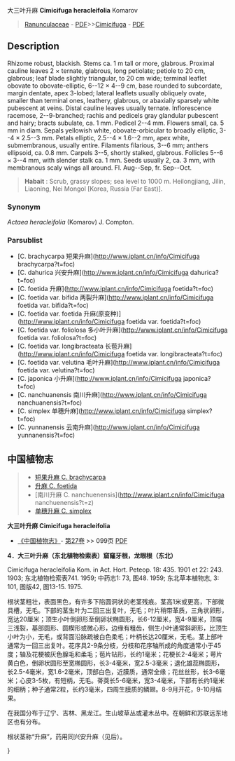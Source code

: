 大三叶升麻 **Cimicifuga heracleifolia** Komarov

> [Ranunculaceae](http://www.iplant.cn/info/Ranunculaceae?t=foc) - [PDF](http://www.iplant.cn/foc/pdf/Ranunculaceae.pdf)>>[Cimicifuga](http://www.iplant.cn/info/Cimicifuga?t=foc) - [PDF](http://www.iplant.cn/foc/pdf/Cimicifuga.pdf)

## Description

Rhizome robust, blackish. Stems ca. 1 m tall or more, glabrous. Proximal cauline leaves 2 × ternate, glabrous, long petiolate; petiole to 20 cm, glabrous; leaf blade slightly triangular, to 20 cm wide; terminal leaflet obovate to obovate-elliptic, 6--12 × 4--9 cm, base rounded to subcordate, margin dentate, apex 3-lobed; lateral leaflets usually obliquely ovate, smaller than terminal ones, leathery, glabrous, or abaxially sparsely white pubescent at veins. Distal cauline leaves usually ternate. Inflorescence racemose, 2--9-branched; rachis and pedicels gray glandular pubescent and hairy; bracts subulate, ca. 1 mm. Pedicel 2--4 mm. Flowers small, ca. 5 mm in diam. Sepals yellowish white, obovate-orbicular to broadly elliptic, 3--4 × 2.5--3 mm. Petals elliptic, 2.5--4 × 1.6--2 mm, apex white, submembranous, usually entire. Filaments filarious, 3--6 mm; anthers ellipsoid, ca. 0.8 mm. Carpels 3--5, shortly stalked, glabrous. Follicles 5--6 × 3--4 mm, with slender stalk ca. 1 mm. Seeds usually 2, ca. 3 mm, with membranous scaly wings all around. Fl. Aug--Sep, fr. Sep--Oct.


> **Habait** : 
> Scrub, grassy slopes; sea level to 1000 m. Heilongjiang, Jilin, Liaoning, Nei Mongol [Korea, Russia (Far East)].

### Synonym
*Actaea heracleifolia* (Komarov) J. Compton.

### Parsublist

* [C.  brachycarpa  短果升麻](http://www.iplant.cn/info/Cimicifuga brachycarpa?t=foc)
* [C.  dahurica  兴安升麻](http://www.iplant.cn/info/Cimicifuga dahurica?t=foc)
* [C.  foetida  升麻](http://www.iplant.cn/info/Cimicifuga foetida?t=foc)
* [C.  foetida var. bifida  两裂升麻](http://www.iplant.cn/info/Cimicifuga foetida var. bifida?t=foc)
* [C.  foetida var. foetida  升麻(原变种)](http://www.iplant.cn/info/Cimicifuga foetida var. foetida?t=foc)
* [C.  foetida var. foliolosa  多小叶升麻](http://www.iplant.cn/info/Cimicifuga foetida var. foliolosa?t=foc)
* [C.  foetida var. longibracteata  长苞升麻](http://www.iplant.cn/info/Cimicifuga foetida var. longibracteata?t=foc)
* [C.  foetida var. velutina  毛叶升麻](http://www.iplant.cn/info/Cimicifuga foetida var. velutina?t=foc)
* [C.  japonica  小升麻](http://www.iplant.cn/info/Cimicifuga japonica?t=foc)
* [C.  nanchuanensis  南川升麻](http://www.iplant.cn/info/Cimicifuga nanchuanensis?t=foc)
* [C.  simplex  单穗升麻](http://www.iplant.cn/info/Cimicifuga simplex?t=foc)
* [C.  yunnanensis  云南升麻](http://www.iplant.cn/info/Cimicifuga yunnanensis?t=foc)


## 中国植物志

> * [短果升麻  C.  brachycarpa](Cimicifuga-brachycarpa-短果升麻.md)
> * [升麻  C.  foetida](Cimicifuga-foetida-升麻.md)
> * [南川升麻  C.  nanchuenensis](http://www.iplant.cn/info/Cimicifuga nanchuenensis?t=z)
> * [单穗升麻  C.  simplex](Cimicifuga-simplex-单穗升麻.md)


**大三叶升麻 Cimicifuga heracleifolia**

* [《中国植物志》](http://www.iplant.cn/frps)- [第27卷](http://www.iplant.cn/frps/vol/27) >> 099页 [PDF](http://www.iplant.cn/frps/pdf/27/099a.pdf)


**4．大三叶升麻（东北植物检索表）窟窿牙根，龙眼根（东北）**

Cimicifuga heracleifolia Kom. in Act. Hort. Peteop. 18: 435. 1901 et 22: 243. 1903; 东北植物检索表741. 1959; 中药志1: 73, 图48. 1959; 东北草本植物志, 3: 101, 图版42, 图13-15. 1975.

根状茎粗壮，表面黑色，有许多下陷圆洞状的老茎残痕。茎高1米或更高，下部微具槽，无毛。下部的茎生叶为二回三出复叶，无毛；叶片稍带革质，三角状卵形，宽达20厘米；顶生小叶倒卵形至倒卵状椭圆形，长6-12厘米，宽4-9厘米，顶端三浅裂，基部圆形、圆楔形或微心形，边缘有粗齿，侧生小叶通常斜卵形，比顶生小叶为小，无毛，或背面沿脉疏被白色柔毛；叶柄长达20厘米，无毛。茎上部叶通常为一回三出复叶。花序具2-9条分枝，分枝和花序轴所成的角度通常小于45度；轴及花梗被灰色腺毛和柔毛；苞片钻形，长约1毫米；花梗长2-4毫米；萼片黄白色，倒卵状圆形至宽椭圆形，长3-4毫米，宽2.5-3毫米；退化雄蕊椭圆形，长2.5-4毫米，宽1.6-2毫米，顶部白色，近膜质，通常全缘；花丝丝形，长3-6毫米；心皮3-5枚，有短柄，无毛。蓇葖长5-6毫米，宽3-4毫米，下部有长约1毫米的细柄；种子通常2粒，长约3毫米，四周生膜质的鳞翅。8-9月开花，9-10月结果。

在我国分布于辽宁、吉林、黑龙江。生山坡草丛或灌木丛中。在朝鲜和苏联远东地区也有分布。

根状茎称“升麻”，药用同兴安升麻（见后）。

}